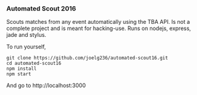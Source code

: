 ### Automated Scout 2016
Scouts matches from any event automatically using the TBA API. Is not a complete
project and is meant for hacking-use. Runs on nodejs, express, jade and stylus.

To run yourself,

    git clone https://github.com/joelg236/automated-scout16.git
    cd automated-scout16
    npm install
    npm start

And go to http://localhost:3000
